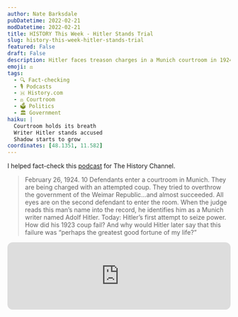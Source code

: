 ```yaml
---
author: Nate Barksdale
pubDatetime: 2022-02-21
modDatetime: 2022-02-21
title: HISTORY This Week - Hitler Stands Trial
slug: history-this-week-hitler-stands-trial
featured: False
draft: False
description: Hitler faces treason charges in a Munich courtroom in 1924 after a near-successful coup. Relive the trial that could have ended his meteoric rise.
emoji: ⚖️
tags:
  - 🔍 Fact-checking
  - 🎙️ Podcasts
  - 🇭 History.com
  - ⚖️ Courtroom
  - 🗳️ Politics
  - 🏛️ Government
haiku: |
  Courtroom holds its breath
  Writer Hitler stands accused
  Shadow starts to grow
coordinates: [48.1351, 11.582]
---
```


I helped fact-check this [podcast](https://open.spotify.com/episode/00QU1JRrAOemW7W1TdOAdW?si=ciF7RuXGSsaKMsRbU8Uolg) for The History Channel.

> February 26, 1924. 10 Defendants enter a courtroom in Munich. They are being charged with an attempted coup. They tried to overthrow the government of the Weimar Republic…and almost succeeded. All eyes are on the second defendant to enter the room. When the judge reads this man’s name into the record, he identifies him as a Munich writer named Adolf Hitler. Today: Hitler’s first attempt to seize power. How did his 1923 coup fail? And why would Hitler later say that this failure was “perhaps the greatest good fortune of my life?”

<iframe style="border-radius:12px" src="https://open.spotify.com/embed/episode/00QU1JRrAOemW7W1TdOAdW?utm_source=generator" width="100%" height="152" frameBorder="0" allowfullscreen="" allow="autoplay; clipboard-write; encrypted-media; fullscreen; picture-in-picture" loading="lazy"></iframe>
